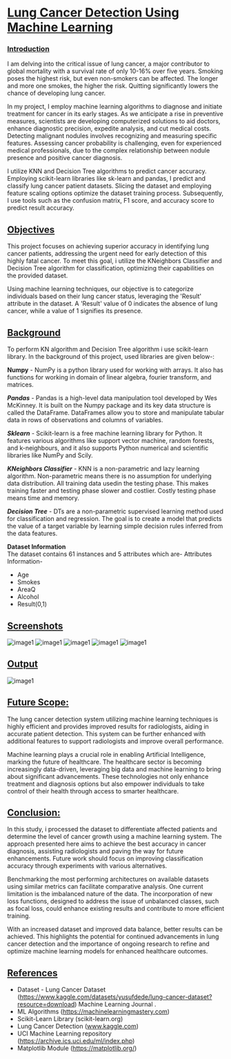 # <u>Lung Cancer Detection Using Machine Learning </u>

### <u>Introduction</u>
I am delving into the critical issue of lung cancer, a major contributor to global mortality with a survival rate of only 10-16% over five years. Smoking poses the highest risk, but even non-smokers can be affected. The longer and more one smokes, the higher the risk. Quitting significantly lowers the chance of developing lung cancer.

In my project, I employ machine learning algorithms to diagnose and initiate treatment for cancer in its early stages. As we anticipate a rise in preventive measures, scientists are developing computerized solutions to aid doctors, enhance diagnostic precision, expedite analysis, and cut medical costs. Detecting malignant nodules involves recognizing and measuring specific features. Assessing cancer probability is challenging, even for experienced medical professionals, due to the complex relationship between nodule presence and positive cancer diagnosis.

I utilize KNN and Decision Tree algorithms to predict cancer accuracy. Employing scikit-learn libraries like sk-learn and pandas, I predict and classify lung cancer patient datasets. Slicing the dataset and employing feature scaling options optimize the dataset training process. Subsequently, I use tools such as the confusion matrix, F1 score, and accuracy score to predict result accuracy.


## <u>Objectives</u>

This project focuses on achieving superior accuracy in identifying lung cancer patients, addressing the urgent need for early detection of this highly fatal cancer. To meet this goal, i utilize the KNeighbors Classifier and Decision Tree algorithm for classification, optimizing their capabilities on the provided dataset.

Using machine learning techniques, our objective is to categorize individuals based on their lung cancer status, leveraging the 'Result' attribute in the dataset. A 'Result' value of 0 indicates the absence of lung cancer, while a value of 1 signifies its presence.

##  <u>Background</u>

To perform KN algorithm and Decision Tree algorithm i use scikit-learn library. In the background of this project, used libraries are given below-:

**Numpy** - NumPy is a python library used for working with arrays. It also has functions for working in domain of linear algebra, fourier transform, and matrices.

***Pandas*** - Pandas is a high-level data manipulation tool developed by Wes McKinney. It is built on the Numpy package and its key data structure is called the DataFrame. DataFrames allow you to store and manipulate tabular data in rows of observations and columns of variables.

***Sklearn*** - Scikit-learn is a free machine learning library for Python. It features various algorithms like support vector machine, random forests, and k-neighbours, and it also supports Python numerical and scientific libraries like NumPy and Scily.

***KNeighbors Classifier*** - KNN is a non-parametric and lazy learning algorithm. Non-parametric means there is no assumption for underlying data distribution. All training data usedin the testing phase. This makes training faster and testing phase slower and costlier. Costly testing phase means time and memory.



***Decision Tree*** - DTs are a non-parametric supervised learning method used for classification and regression. The goal is to create a model that predicts the value of a target variable by learning simple decision rules inferred from the data features.


**Dataset Information**  
The dataset contains 61 instances and 5 attributes which are-
Attributes Information-

- Age
- Smokes
- AreaQ
- Alcohol
- Result(0,1)


## <u>Screenshots</u>
<img src='./images/w,w.png' alt="image1" >
<img src='./images/dnnwjq.png' alt="image1" >
<img src='./images/sjk2k2.png' alt="image1" >
<img src='./images/sm221e4.png' alt="image1" >
<img src='./images/slk2l2111300.png' alt="image1" >

## <u>Output</u>
<img src='./images/sm22o3444.png' alt="image1" >

## <u>Future Scope:</u>

The lung cancer detection system utilizing machine learning techniques is highly efficient and provides improved results for radiologists, aiding in accurate patient detection. This system can be further enhanced with additional features to support radiologists and improve overall performance.

Machine learning plays a crucial role in enabling Artificial Intelligence, marking the future of healthcare. The healthcare sector is becoming increasingly data-driven, leveraging big data and machine learning to bring about significant advancements. These technologies not only enhance treatment and diagnosis options but also empower individuals to take control of their health through access to smarter healthcare.

## <u>Conclusion:</u>
In this study, i processed the dataset to differentiate affected patients and determine the level of cancer growth using a machine learning system. The approach presented here aims to achieve the best accuracy in cancer diagnosis, assisting radiologists and paving the way for future enhancements. Future work should focus on improving classification accuracy through experiments with various alternatives.

Benchmarking the most performing architectures on available datasets using similar metrics can facilitate comparative analysis. One current limitation is the imbalanced nature of the data. The incorporation of new loss functions, designed to address the issue of unbalanced classes, such as focal loss, could enhance existing results and contribute to more efficient training.

With an increased dataset and improved data balance, better results can be achieved. This highlights the potential for continued advancements in lung cancer detection and the importance of ongoing research to refine and optimize machine learning models for enhanced healthcare outcomes.
 
## <u>References</u>
- Dataset - Lung Cancer Dataset  (https://www.kaggle.com/datasets/yusufdede/lung-cancer-dataset?resource=download)
Machine Learning Journal .
- ML Algorithms (https://machinelearningmastery.com)
- Scikit-Learn Library (scikit-learn.org)
- Lung Cancer Detection (www.kaggle.com)
- UCI Machine Learning repository (https://archive.ics.uci.edu/ml/index.php)
- Matplotlib Module (https://matplotlib.org/)



